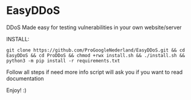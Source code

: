 # EasyDDoS
DDoS Made easy for testing vulnerabilities in your own website/server

INSTALL:
```
git clone https://github.com/ProGoogleNederland/EasyDDoS.git && cd EasyDDoS && cd ProDDoS && chmod +rwx install.sh && ./install.sh && python3 -m pip install -r requirements.txt 
```

Follow all steps if need more info script will ask you if you want to read documentation

Enjoy! :)
